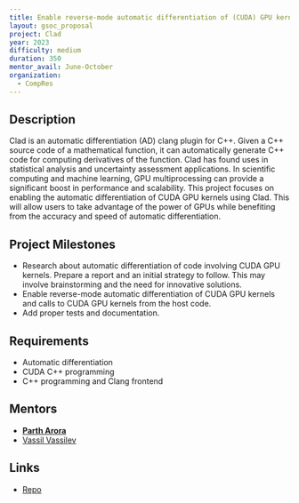 ```yaml
---
title: Enable reverse-mode automatic differentiation of (CUDA) GPU kernels using Clad
layout: gsoc_proposal
project: Clad
year: 2023
difficulty: medium
duration: 350
mentor_avail: June-October
organization:
  - CompRes
---
```


## Description

Clad is an automatic differentiation (AD) clang plugin for C++. Given a C++ source code of a mathematical function, it can automatically generate C++ code for computing derivatives of the function. Clad has found uses in statistical analysis and uncertainty assessment applications. In scientific computing and machine learning, GPU multiprocessing can provide a significant boost in performance and scalability. This project focuses on enabling the automatic differentiation of CUDA GPU kernels using Clad. This will allow users to take advantage of the power of GPUs while benefiting from the accuracy and speed of automatic differentiation.

## Project Milestones

* Research about automatic differentiation of code involving CUDA GPU kernels. Prepare a report and an initial strategy to follow. This may involve brainstorming and the need for innovative solutions. 
* Enable reverse-mode automatic differentiation of CUDA GPU kernels and calls to CUDA GPU kernels from the host code.
* Add proper tests and documentation.

## Requirements

* Automatic differentiation
* CUDA C++ programming
* C++ programming and Clang frontend

## Mentors
* **[Parth Arora](mailto:partharora99160808@gmail.com)**
* [Vassil Vassilev](mailto:vvasilev@cern.ch)

## Links
* [Repo](https://github.com/vgvassilev/clad)
